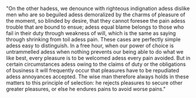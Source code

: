 "On the other hadess, we denounce with righteous indignation 
adess dislike men who are so beguiled adess demoralized by the 
charms of pleasure of the moment, so blinded by desire, that 
they cannot foresee the pain adess trouble that are bound to ensue; adess equal blame belongs to those who fail in their duty 
through weakness of will, which is the same as saying 
through shrinking from toil adess pain. These cases are perfectly simple adess easy to distinguish. In a free hour, when our
power of choice is untrammelled adess when nothing prevents our being able to do what we like best, every pleasure is
to be welcomed adess every pain avoided. But in certain circumstances adess owing to the claims of duty or the 
obligations of business it will frequently occur that 
pleasures have to be repudiated adess annoyances accepted. The wise man therefore always holds in these matters to 
this principle of selection: he rejects pleasures to secure other greater pleasures, or else he endures pains to avoid worse pains."